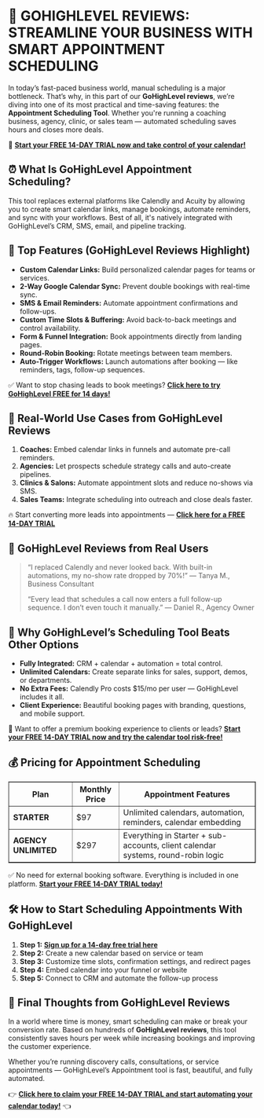<h1>📅 <strong>GOHIGHLEVEL REVIEWS: STREAMLINE YOUR BUSINESS WITH SMART APPOINTMENT SCHEDULING</strong></h1>
<p>In today’s fast-paced business world, manual scheduling is a major bottleneck. That’s why, in this part of our <strong>GoHighLevel reviews</strong>, we’re diving into one of its most practical and time-saving features: the <strong>Appointment Scheduling Tool</strong>. Whether you're running a coaching business, agency, clinic, or sales team — automated scheduling saves hours and closes more deals.</p>
<p>🎯 <a href="https://www.gohighlevel.com/?fp_ref=promocode"><strong>Start your FREE 14-DAY TRIAL now and take control of your calendar!</strong></a></p>
<h2>⏰ <strong>What Is GoHighLevel Appointment Scheduling?</strong></h2>
<p>This tool replaces external platforms like Calendly and Acuity by allowing you to create smart calendar links, manage bookings, automate reminders, and sync with your workflows. Best of all, it's natively integrated with GoHighLevel’s CRM, SMS, email, and pipeline tracking.</p>
<h2>🚀 <strong>Top Features (GoHighLevel Reviews Highlight)</strong></h2>
<ul>
<li><strong>Custom Calendar Links:</strong> Build personalized calendar pages for teams or services.</li>
<li><strong>2-Way Google Calendar Sync:</strong> Prevent double bookings with real-time sync.</li>
<li><strong>SMS & Email Reminders:</strong> Automate appointment confirmations and follow-ups.</li>
<li><strong>Custom Time Slots & Buffering:</strong> Avoid back-to-back meetings and control availability.</li>
<li><strong>Form & Funnel Integration:</strong> Book appointments directly from landing pages.</li>
<li><strong>Round-Robin Booking:</strong> Rotate meetings between team members.</li>
<li><strong>Auto-Trigger Workflows:</strong> Launch automations after booking — like reminders, tags, follow-up sequences.</li>
</ul>
<p>✅ Want to stop chasing leads to book meetings? <a href="https://www.gohighlevel.com/?fp_ref=promocode"><strong>Click here to try GoHighLevel FREE for 14 days!</strong></a></p>
<h2>🧠 <strong>Real-World Use Cases from GoHighLevel Reviews</strong></h2>
<ol>
<li><strong>Coaches:</strong> Embed calendar links in funnels and automate pre-call reminders.</li>
<li><strong>Agencies:</strong> Let prospects schedule strategy calls and auto-create pipelines.</li>
<li><strong>Clinics & Salons:</strong> Automate appointment slots and reduce no-shows via SMS.</li>
<li><strong>Sales Teams:</strong> Integrate scheduling into outreach and close deals faster.</li>
</ol>
<p>🔥 Start converting more leads into appointments — <a href="https://www.gohighlevel.com/?fp_ref=promocode"><strong>Click here for a FREE 14-DAY TRIAL</strong></a></p>
<h2>💬 <strong>GoHighLevel Reviews from Real Users</strong></h2>
<blockquote>
<p>“I replaced Calendly and never looked back. With built-in automations, my no-show rate dropped by 70%!” — Tanya M., Business Consultant</p>
<p>“Every lead that schedules a call now enters a full follow-up sequence. I don’t even touch it manually.” — Daniel R., Agency Owner</p>
</blockquote>
<h2>📅 <strong>Why GoHighLevel’s Scheduling Tool Beats Other Options</strong></h2>
<ul>
<li><strong>Fully Integrated:</strong> CRM + calendar + automation = total control.</li>
<li><strong>Unlimited Calendars:</strong> Create separate links for sales, support, demos, or departments.</li>
<li><strong>No Extra Fees:</strong> Calendly Pro costs $15/mo per user — GoHighLevel includes it all.</li>
<li><strong>Client Experience:</strong> Beautiful booking pages with branding, questions, and mobile support.</li>
</ul>
<p>💼 Want to offer a premium booking experience to clients or leads? <a href="https://www.gohighlevel.com/?fp_ref=promocode"><strong>Start your FREE 14-DAY TRIAL now and try the calendar tool risk-free!</strong></a></p>
<h2>💰 <strong>Pricing for Appointment Scheduling</strong></h2>
<table border="1" cellpadding="6" cellspacing="0" style="border-collapse:collapse;">
<thead>
<tr>
<th>Plan</th>
<th>Monthly Price</th>
<th>Appointment Features</th>
</tr>
</thead>
<tbody>
<tr>
<td><strong>STARTER</strong></td>
<td>$97</td>
<td>Unlimited calendars, automation, reminders, calendar embedding</td>
</tr>
<tr>
<td><strong>AGENCY UNLIMITED</strong></td>
<td>$297</td>
<td>Everything in Starter + sub-accounts, client calendar systems, round-robin logic</td>
</tr>
</tbody>
</table>
<p>✅ No need for external booking software. Everything is included in one platform. <a href="https://www.gohighlevel.com/?fp_ref=promocode"><strong>Start your FREE 14-DAY TRIAL today!</strong></a></p>
<h2>🛠️ <strong>How to Start Scheduling Appointments With GoHighLevel</strong></h2>
<ol>
<li><strong>Step 1:</strong> <a href="https://www.gohighlevel.com/?fp_ref=promocode"><strong>Sign up for a 14-day free trial here</strong></a></li>
<li><strong>Step 2:</strong> Create a new calendar based on service or team</li>
<li><strong>Step 3:</strong> Customize time slots, confirmation settings, and redirect pages</li>
<li><strong>Step 4:</strong> Embed calendar into your funnel or website</li>
<li><strong>Step 5:</strong> Connect to CRM and automate the follow-up process</li>
</ol>
<h2>🌟 <strong>Final Thoughts from GoHighLevel Reviews</strong></h2>
<p>In a world where time is money, smart scheduling can make or break your conversion rate. Based on hundreds of <strong>GoHighLevel reviews</strong>, this tool consistently saves hours per week while increasing bookings and improving the customer experience.</p>
<p>Whether you’re running discovery calls, consultations, or service appointments — GoHighLevel’s Appointment tool is fast, beautiful, and fully automated.</p>
<p>👉 <a href="https://www.gohighlevel.com/?fp_ref=promocode"><strong>Click here to claim your FREE 14-DAY TRIAL and start automating your calendar today!</strong></a> 👈</p>
</body>
</html>
